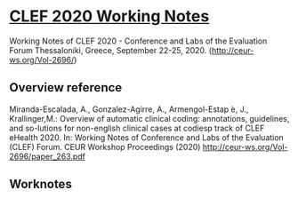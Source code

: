 # [CLEF 2020 Working Notes](http://ceur-ws.org/Vol-2696/)
Working Notes of CLEF 2020 - Conference and Labs of the Evaluation Forum
Thessaloniki, Greece, September 22-25, 2020.
(http://ceur-ws.org/Vol-2696/)

## Overview reference
Miranda-Escalada, A., Gonzalez-Agirre, A., Armengol-Estap ́e, J., Krallinger,M.: Overview of automatic clinical coding: annotations, guidelines, and so-lutions for non-english clinical cases at codiesp track of CLEF eHealth 2020. In: Working Notes of Conference and Labs of the Evaluation (CLEF) Forum. CEUR Workshop Proceedings (2020) http://ceur-ws.org/Vol-2696/paper_263.pdf



## Worknotes 

